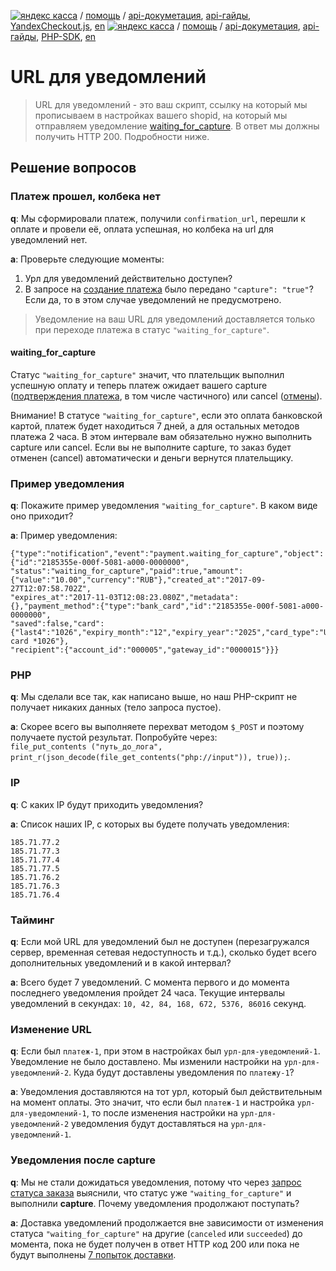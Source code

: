 [![яндекс касса](/i/yakassalogo.png "Яндекс Касса")](https://kassa.yandex.ru) / [помощь](https://yandex.ru/support/checkout/) / [api-докуметация](https://kassa.yandex.ru/docs/checkout-api/#api-yandex-kassy), [api-гайды](https://kassa.yandex.ru/docs/guides/#bystryj-start), [YandexCheckout.js](https://kassa.yandex.ru/docs/checkout-js/#yandexcheckout-js), [en](https://checkout.yandex.com/docs/checkout-api/#using-the-api)
[![яндекс касса](/i/yakassalogo.png "Яндекс Касса")](https://kassa.yandex.ru) / [помощь](https://yandex.ru/support/checkout/) / [api-докуметация](https://kassa.yandex.ru/docs/checkout-api/#api-yandex-kassy), [api-гайды](https://kassa.yandex.ru/docs/guides/#bystryj-start), [PHP-SDK](https://github.com/yandex-money/yandex-checkout-sdk-php), [en](https://checkout.yandex.com/docs/checkout-api/#using-the-api)




URL для уведомлений
===================

> URL для уведомлений - это ваш cкрипт, ссылку на который мы прописываем в настройках вашего shopid, на который мы отправляем уведомление [waiting_for_capture](#waiting_for_capture). В ответ мы должны получить HTTP 200. Подробности ниже.

## Решение вопросов

### Платеж прошел, колбека нет

**q**: Мы сформировали платеж, получили `confirmation_url`, перешли к оплате и провели её, оплата успешная, но колбека на url для уведомлений нет.

**a**: Проверьте следующие моменты:
1. Урл для уведомлений действительно доступен?
2. В запросе на [создание платежа](https://kassa.yandex.ru/docs/checkout-api/#sozdanie-platezha) было передано `"capture": "true"`? Если да, то в этом случае уведомлений не предусмотрено.

> Уведомление на ваш URL для уведомлений доставляется только при переходе платежа в статус `"waiting_for_capture"`.

#### waiting_for_capture

Статус `"waiting_for_capture"` значит, что плательщик выполнил успешную оплату и теперь платеж ожидает вашего capture ([подтверждения платежа](https://kassa.yandex.ru/docs/checkout-api/#podtwerzhdenie-platezha), в том числе частичного) или cancel ([отмены](https://kassa.yandex.ru/docs/checkout-api/#otmena-platezha)).

Внимание! В статусе `"waiting_for_capture"`, если это оплата банковской картой, платеж будет находиться 7 дней, а для остальных методов платежа 2 часа. В этом интервале вам обязательно нужно выполнить capture или cancel. Если вы не выполните capture, то заказ будет отменен (cancel) автоматически и деньги вернутся плательщику.

### Пример уведомления

**q**: Покажите пример уведомления `"waiting_for_capture"`. В каком виде оно приходит?

**a**: Пример уведомления:
```
{"type":"notification","event":"payment.waiting_for_capture","object":{"id":"2185355e-000f-5081-a000-0000000",
"status":"waiting_for_capture","paid":true,"amount":{"value":"10.00","currency":"RUB"},"created_at":"2017-09-27T12:07:58.702Z",
"expires_at":"2017-11-03T12:08:23.080Z","metadata":{},"payment_method":{"type":"bank_card","id":"2185355e-000f-5081-a000-0000000",
"saved":false,"card":{"last4":"1026","expiry_month":"12","expiry_year":"2025","card_type":"Unknown"},"title":"Bank card *1026"},
"recipient":{"account_id":"000005","gateway_id":"0000015"}}}
```

### PHP

**q**: Мы сделали все так, как написано выше, но наш PHP-скрипт не получает никаких данных (тело запроса пустое).

**a**: Скорее всего вы выполняете перехват методом `$_POST` и поэтому получаете пустой результат. Попробуйте через:  
`file_put_contents ("путь_до_лога", print_r(json_decode(file_get_contents("php://input")), true));`.
<!--
### Perl, Content-Length

**q**: Делаем `read( STDIN, $buffer, $ENV{'CONTENT_LENGTH'} );`, но не получается.

**q**: В настоящий момент мы не передаем `Content-Length`. Есть постановка на модификацию протокола, но до этого момента, пожлалуйста, учитывайте, что в Header мы не передаем `Content-Length`.
-->
### IP

**q**: С каких IP будут приходить уведомления?

**a**: Список наших IP, с которых вы будете получать уведомления:
```
185.71.77.2
185.71.77.3
185.71.77.4
185.71.77.5
185.71.76.2
185.71.76.3
185.71.76.4
```
### Тайминг

**q**: Если мой URL для уведомлений был не доступен (перезагружался сервер, временная сетевая недоступность и т.д.), сколько будет всего дополнительных уведомлений и в какой интервал?

**a**: Всего будет 7 уведомлений. С момента первого и до момента последнего уведомления пройдет 24 часа. Текущие интервалы уведомлений в секундах: `10, 42, 84, 168, 672, 5376, 86016` секунд.

### Изменение URL

**q**: Если был `платеж-1`, при этом в настройках был `урл-для-уведомлений-1`. Уведомление не было доставлено. Мы изменили настройки на `урл-для-уведомлений-2`. Куда будут доставлены уведомления по `платежу-1`?

**a**: Уведомления доставляются на тот урл, который был действительным на момент оплаты. Это значит, что если был `платеж-1` и настройка `урл-для-уведомлений-1`, то после изменения настройки на `урл-для-уведомлений-2` уведомления будут доставляться на `урл-для-уведомлений-1`.

### Уведомления после capture

**q**: Мы не стали дожидаться уведомления, потому что через [запрос статуса заказа](https://kassa.yandex.ru/docs/checkout-api/#informaciq-o-platezhe) выяснили, что статус уже `"waiting_for_capture"` и выполнили **capture**. Почему уведомления продолжают поступать?

**a**: Доставка уведомлений продолжается вне зависимости от изменения статуса `"waiting_for_capture"` на другие (`canceled` или `succeeded`) до момента, пока не будет получен в ответ HTTP код 200 или пока не будут выполнены [7 попыток доставки](#Тайминг).
